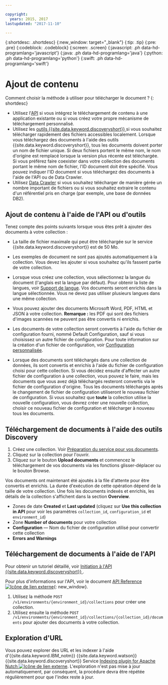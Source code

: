 ```yaml
---

copyright:
  years: 2015, 2017
lastupdated: "2017-11-10"

---
```


{:shortdesc: .shortdesc}
{:new_window: target="_blank"}
{:tip: .tip}
{:pre: .pre}
{:codeblock: .codeblock}
{:screen: .screen}
{:javascript: .ph data-hd-programlang='javascript'}
{:java: .ph data-hd-programlang='java'}
{:python: .ph data-hd-programlang='python'}
{:swift: .ph data-hd-programlang='swift'}

# Ajout de contenu

Comment choisir la méthode à utiliser pour télécharger le document ?
{: shortdesc}

-   Utilisez l'[API](/docs/services/discovery/getting-started.html) si vous intégrez le téléchargement de contenu à une application existante ou si vous créez votre propre mécanisme de téléchargement personnalisé. 
-   Utilisez les [outils {{site.data.keyword.discoveryshort}} ](/docs/services/discovery/getting-started-tool.html) si vous souhaitez télécharger rapidement des fichiers accessibles localement.
    Lorsque vous téléchargez des documents à l'aide des outils {{site.data.keyword.discoveryshort}}, tous les documents doivent porter un nom de fichier unique. Si deux fichiers portent le même nom, le nom d'origine est remplacé lorsque la version plus récente est téléchargée. Si vous préférez faire coexister dans votre collection des documents portant le même nom de fichier, l'ID document doit être spécifié. Vous pouvez indiquer l'ID document si vous téléchargez des documents à l'aide de l'API ou de Data Crawler.
-   Utilisez [Data Crawler](/docs/services/discovery/data-crawler.html) si vous souhaitez télécharger de manière gérée un nombre important de fichiers ou si vous souhaitez extraire le contenu d'un référentiel pris en charge (par exemple, une base de données DB2). 

## Ajout de contenu à l'aide de l'API ou d'outils

Tenez compte des points suivants lorsque vous êtes prêt à ajouter des documents à votre collection :

-   La taille de fichier maximale qui peut être téléchargée sur le service {{site.data.keyword.discoveryshort}} est de 50 Mo. 

-   Les exemples de document ne sont pas ajoutés automatiquement à la collection. Vous devez les ajouter si vous souhaitez qu'ils fassent partie de votre collection.

-   Lorsque vous créez une collection, vous sélectionnez la langue du document (l'anglais est la langue par défaut). Pour obtenir la liste de langues, voir [Support de langue](/docs/services/discovery/language-support.html). Vos documents seront enrichis dans la langue sélectionnée. Vous ne devez pas utiliser plusieurs langues dans une même collection. 

-   Vous pouvez ajouter des documents Microsoft Word, PDF, HTML et JSON à votre collection. **Remarque :** les PDF qui sont des fichiers d'images scannées ne peuvent pas être convertis ni enrichis.  

-   Les documents de votre collection seront convertis à l'aide du fichier de configuration fourni, nommé Default Configuration, sauf si vous choisissez un autre fichier de configuration. Pour toute information sur la création d'un fichier de configuration, voir [Configuration personnalisée](/docs/services/discovery/building.html#custom-configuration).

-   Lorsque des documents sont téléchargés dans une collection de données, ils sont convertis et enrichis à l'aide du fichier de configuration choisi pour cette collection. Si vous décidez ensuite d'affecter un autre fichier de configuration à une collection, vous pouvez le faire, mais les documents que vous avez déjà téléchargés resteront convertis via le fichier de configuration d'origine. Tous les documents téléchargés après le changement de fichier de configuration utiliseront le nouveau fichier de configuration. Si vous souhaitez que **toute** la collection utilise la nouvelle configuration, vous devrez créer une nouvelle collection, choisir ce nouveau fichier de configuration et télécharger à nouveau tous les documents. 

## Téléchargement de documents à l'aide des outils Discovery

1.  Créez une collection. Voir [Préparation du service pour vos documents](/docs/services/discovery/building.html#preparing-the-service-for-your-documents).
1.  Cliquez sur la collection pour l'ouvrir.
1.  Cliquez sur le bouton **Upload documents** et commencez le téléchargement de vos documents via les fonctions glisser-déplacer ou le bouton Browse. 

Vos documents ont maintenant été ajoutés à la file d'attente pour être convertis et enrichis. La durée d'exécution de cette opération dépend de la taille de votre collection. Une fois les documents indexés et enrichis, les détails de la collection s'affichent dans la section **Overview**. 

-   Zones de date **Created** et **Last updated** (cliquez sur **Use this collection in API** pour voir les paramètres `collection_id`, `configuration_id` et `environment_id`)
-   Zone **Number of documents** pour votre collection
-   **Configuration** — Nom du fichier de configuration utilisé pour convertir cette collection
-   **Errors and Warnings**

## Téléchargement de documents à l'aide de l'API

Pour obtenir un tutoriel détaillé, voir [Initiation à l'API {{site.data.keyword.discoveryshort}} ](/docs/services/discovery/getting-started.html). 

Pour plus d'informations sur l'API, voir le document [API Reference ![Icône de lien externe](../../icons/launch-glyph.svg "Icône de lien externe")](http://www.ibm.com/watson/developercloud/discovery/api/v1/){: new_window}.

1.  Utilisez la méthode `POST /v1/environments/{environment_id}/collections` pour créer une collection.
1.  Utilisez ensuite la méthode `POST /v1/environments/{environment_id}/collections/{collection_id}/documents` pour ajouter des documents à votre collection.

## Exploration d'URL

Vous pouvez explorer des URL et les indexer à l'aide d'{{site.data.keyword.IBM_notm}} {{site.data.keyword.watson}} {{site.data.keyword.discoveryshort}} Service [Indexing plugin for Apache Nutch ![Icône de lien externe](../../icons/launch-glyph.svg "Icône de lien externe")](https://github.com/IBM-Watson/nutch-indexer-discovery). L'exploration n'est pas mise à jour automatiquement, par conséquent, la procédure devra être répétée régulièrement pour que l'index reste à jour. 
